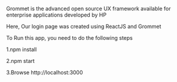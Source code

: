 

Grommet is the advanced open source UX framework available for enterprise applications developed by HP

Here, Our login page was created using ReactJS and Grommet


To Run this app, you need to do the following steps

  1.npm install

  2.npm start

  3.Browse http://localhost:3000

